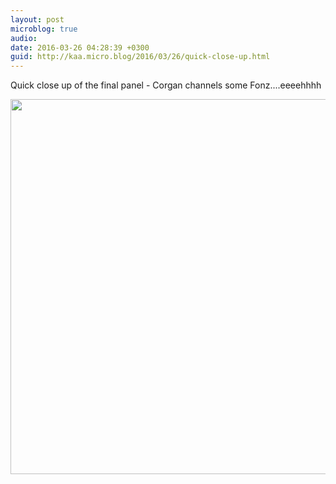 ```yaml
---
layout: post
microblog: true
audio: 
date: 2016-03-26 04:28:39 +0300
guid: http://kaa.micro.blog/2016/03/26/quick-close-up.html
---
```

Quick close up of the final panel - Corgan channels some Fonz....eeeehhhh

<img src="https://micro.kaa.bz/uploads/2018/a5dc8ffe33.jpg" width="600" height="600" />
